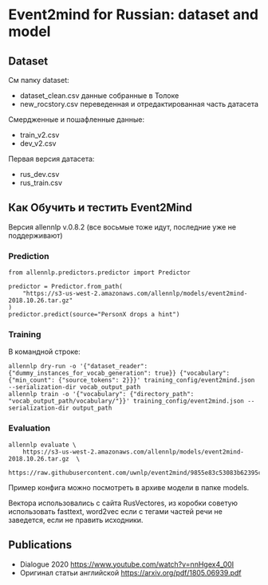 # Event2mind for Russian: dataset and model


## Dataset

См папку dataset:

- dataset_clean.csv данные собранные в Толоке
- new_rocstory.csv переведенная и отредактированная часть датасета

Смердженные и пошафленные данные:

- train_v2.csv
- dev_v2.csv

Первая версия датасета:

- rus_dev.csv
- rus_train.csv

## Как Обучить и тестить Event2Mind


Версия allennlp v.0.8.2 (все восьмые тоже идут, последние уже не поддерживают)


###  Prediction

```
from allennlp.predictors.predictor import Predictor

predictor = Predictor.from_path(
    "https://s3-us-west-2.amazonaws.com/allennlp/models/event2mind-2018.10.26.tar.gz"
)
predictor.predict(source="PersonX drops a hint")
```

### Training

В командной строке:

```
allennlp dry-run -o '{"dataset_reader": {"dummy_instances_for_vocab_generation": true}} {"vocabulary": {"min_count": {"source_tokens": 2}}}' training_config/event2mind.json --serialization-dir vocab_output_path
allennlp train -o '{"vocabulary": {"directory_path": "vocab_output_path/vocabulary/"}}' training_config/event2mind.json --serialization-dir output_path
```

### Evaluation

```
allennlp evaluate \
    https://s3-us-west-2.amazonaws.com/allennlp/models/event2mind-2018.10.26.tar.gz  \
    https://raw.githubusercontent.com/uwnlp/event2mind/9855e83c53083b62395cc7e1af6ee9411515a14e/docs/data/test.csv
```

Пример конфига можно посмотреть в архиве модели в папке models.

Вектора использовались с сайта RusVectores, из коробки советую использовать fasttext, word2vec если с тегами частей речи не заведется, если не править исходники.


## Publications

- Dialogue 2020 https://www.youtube.com/watch?v=nnHgex4_00I
- Оригинал статьи английской https://arxiv.org/pdf/1805.06939.pdf
